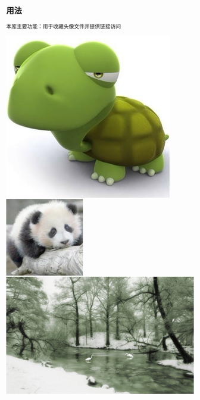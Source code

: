 ## 用法

本库主要功能：用于收藏头像文件并提供链接访问<br>
<br>
<img src="./Tortoise.jpg" alt="" />
<br>
<img src="./Panda.jpg" alt="" />
<br>
<img src="./12944152522300hl48hohn3.jpg" alt="" />
